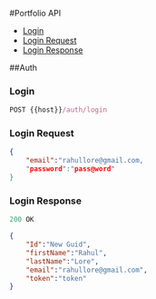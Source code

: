 #Portfolio API
- [Login](#login)
- [Login Request](#login-request)
- [Login Response](#login-response)

##Auth

### Login

```js
POST {{host}}/auth/login
```
### Login Request
```json
{
    "email":"rahullore@gmail.com,
    "password":"pass@word"
}

```
### Login Response

```js
200 OK
```

```json
{
    "Id":"New Guid",
    "firstName":"Rahul",
    "lastName":"Lore",
    "email":"rahullore@gmail.com",
    "token":"token"
}